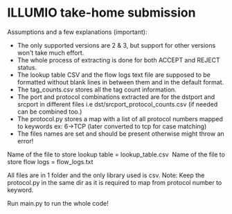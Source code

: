 # ILLUMIO take-home submission

Assumptions and a few explanations (important):

- The only supported versions are 2 & 3, but support for other versions won't take much effort.&nbsp;
- The whole process of extracting is done for both ACCEPT and REJECT status.&nbsp;
- The lookup table CSV and the flow logs text file are supposed to be formatted without blank lines in between them and in the default format.&nbsp;
- The tag_counts.csv stores all the tag count information.&nbsp;
- The port and protocol combinations extracted are for the dstport and srcport in different files i.e dst/srcport_protocol_counts.csv (if needed can be combined too.)&nbsp;
- The protocol.py stores a map with a list of all protocol numbers mapped to keywords ex: 6->TCP (later converted to tcp for case matching)&nbsp;
- The files names are set and should be present otherwise might throw an error!

Name of the file to store lookup table = lookup_table.csv&nbsp;
Name of the file to store flow logs = flow_logs.txt&nbsp;

All files are in 1 folder and the only library used is csv. Note: Keep the protocol.py in the same dir as it is required to map from protocol number to keyword.&nbsp;

Run main.py to run the whole code!&nbsp;
